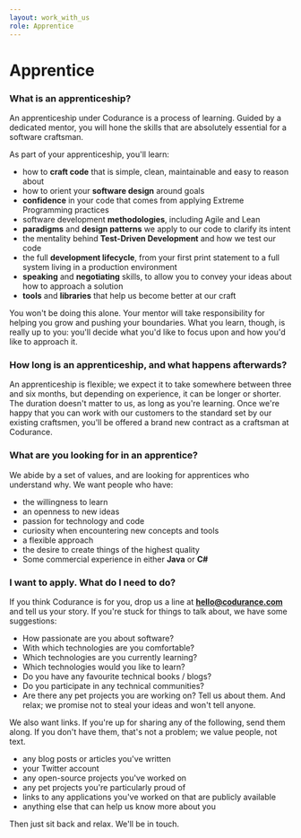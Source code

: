 ```yaml
---
layout: work_with_us 
role: Apprentice
---
```


# Apprentice

### What is an apprenticeship?

An apprenticeship under Codurance is a process of learning. Guided by a dedicated mentor, you will hone the skills that are absolutely essential for a software craftsman.

As part of your apprenticeship, you'll learn:

  * how to **craft code** that is simple, clean, maintainable and easy to reason about
  * how to orient your **software design** around goals
  * **confidence** in your code that comes from applying Extreme Programming practices
  * software development **methodologies**, including Agile and Lean
  * **paradigms** and **design patterns** we apply to our code to clarify its intent
  * the mentality behind **Test-Driven Development** and how we test our code
  * the full **development lifecycle**, from your first print statement to a full system living in a production environment
  * **speaking** and **negotiating** skills, to allow you to convey your ideas about how to approach a solution
  * **tools** and **libraries** that help us become better at our craft

You won't be doing this alone. Your mentor will take responsibility for helping you grow and pushing your boundaries. What you learn, though, is really up to you: you'll decide what you'd like to focus upon and how you'd like to approach it.

### How long is an apprenticeship, and what happens afterwards?

An apprenticeship is flexible; we expect it to take somewhere between three and six months, but depending on experience, it can be longer or shorter. The duration doesn't matter to us, as long as you're learning. Once we're happy that you can work with our customers to the standard set by our existing craftsmen, you'll be offered a brand new contract as a craftsman at Codurance.

### What are you looking for in an apprentice?

We abide by a set of values, and are looking for apprentices who understand why. We want people who have:

  * the willingness to learn
  * an openness to new ideas
  * passion for technology and code
  * curiosity when encountering new concepts and tools
  * a flexible approach
  * the desire to create things of the highest quality
  * Some commercial experience in either **Java** or **C#**

### I want to apply. What do I need to do?

If you think Codurance is for you, drop us a line at **[hello@codurance.com](mailto:hello@codurance.com)** and tell us your story. If you're stuck for things to talk about, we have some suggestions:

  * How passionate are you about software?
  * With which technologies are you comfortable?
  * Which technologies are you currently learning?
  * Which technologies would you like to learn?
  * Do you have any favourite technical books / blogs?
  * Do you participate in any technical communities?
  * Are there any pet projects you are working on? Tell us about them. And relax; we promise not to steal your ideas and won't tell anyone.

We also want links. If you're up for sharing any of the following, send them along. If you don't have them, that's not a problem; we value people, not text.

  * any blog posts or articles you've written
  * your Twitter account
  * any open-source projects you've worked on
  * any pet projects you're particularly proud of
  * links to any applications you've worked on that are publicly available
  * anything else that can help us know more about you

Then just sit back and relax. We'll be in touch.
